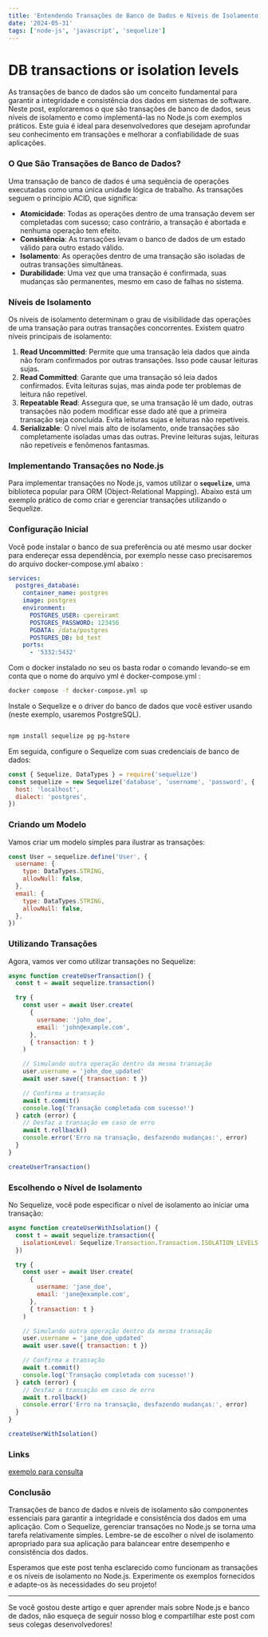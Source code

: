 ```yaml
---
title: 'Entendendo Transações de Banco de Dados e Níveis de Isolamento no Node.js'
date: '2024-05-31'
tags: ['node-js', 'javascript', 'sequelize']
---
```


# DB transactions or isolation levels

As transações de banco de dados são um conceito fundamental para garantir a integridade e consistência dos dados em sistemas de software. Neste post, exploraremos o que são transações de banco de dados, seus níveis de isolamento e como implementá-las no Node.js com exemplos práticos. Este guia é ideal para desenvolvedores que desejam aprofundar seu conhecimento em transações e melhorar a confiabilidade de suas aplicações.

### O Que São Transações de Banco de Dados?

Uma transação de banco de dados é uma sequência de operações executadas como uma única unidade lógica de trabalho. As transações seguem o princípio ACID, que significa:

- **Atomicidade**: Todas as operações dentro de uma transação devem ser completadas com sucesso; caso contrário, a transação é abortada e nenhuma operação tem efeito.
- **Consistência**: As transações levam o banco de dados de um estado válido para outro estado válido.
- **Isolamento**: As operações dentro de uma transação são isoladas de outras transações simultâneas.
- **Durabilidade**: Uma vez que uma transação é confirmada, suas mudanças são permanentes, mesmo em caso de falhas no sistema.

### Níveis de Isolamento

Os níveis de isolamento determinam o grau de visibilidade das operações de uma transação para outras transações concorrentes. Existem quatro níveis principais de isolamento:

1. **Read Uncommitted**: Permite que uma transação leia dados que ainda não foram confirmados por outras transações. Isso pode causar leituras sujas.
2. **Read Committed**: Garante que uma transação só leia dados confirmados. Evita leituras sujas, mas ainda pode ter problemas de leitura não repetível.
3. **Repeatable Read**: Assegura que, se uma transação lê um dado, outras transações não podem modificar esse dado até que a primeira transação seja concluída. Evita leituras sujas e leituras não repetíveis.
4. **Serializable**: O nível mais alto de isolamento, onde transações são completamente isoladas umas das outras. Previne leituras sujas, leituras não repetíveis e fenômenos fantasmas.

### Implementando Transações no Node.js

Para implementar transações no Node.js, vamos utilizar o **`sequelize`**, uma biblioteca popular para ORM (Object-Relational Mapping). Abaixo está um exemplo prático de como criar e gerenciar transações utilizando o Sequelize.

### Configuração Inicial

Você pode instalar o banco de sua preferência ou até mesmo usar docker para endereçar essa dependência, por exemplo nesse caso precisaremos do arquivo docker-compose.yml abaixo :

```yaml
services:
  postgres_database:
    container_name: postgres
    image: postgres
    environment:
      POSTGRES_USER: cpereiramt
      POSTGRES_PASSWORD: 123456
      PGDATA: /data/postgres
      POSTGRES_DB: bd_test
    ports:
      - '5332:5432'
```

Com o docker instalado no seu os basta rodar o comando levando-se em conta que o nome do arquivo yml é docker-compose.yml :

```bash
docker compose -f docker-compose.yml up
```

Instale o Sequelize e o driver do banco de dados que você estiver usando (neste exemplo, usaremos PostgreSQL).

```bash

npm install sequelize pg pg-hstore

```

Em seguida, configure o Sequelize com suas credenciais de banco de dados:

```jsx
const { Sequelize, DataTypes } = require('sequelize')
const sequelize = new Sequelize('database', 'username', 'password', {
  host: 'localhost',
  dialect: 'postgres',
})
```

### Criando um Modelo

Vamos criar um modelo simples para ilustrar as transações:

```jsx
const User = sequelize.define('User', {
  username: {
    type: DataTypes.STRING,
    allowNull: false,
  },
  email: {
    type: DataTypes.STRING,
    allowNull: false,
  },
})
```

### Utilizando Transações

Agora, vamos ver como utilizar transações no Sequelize:

```jsx
async function createUserTransaction() {
  const t = await sequelize.transaction()

  try {
    const user = await User.create(
      {
        username: 'john_doe',
        email: 'john@example.com',
      },
      { transaction: t }
    )

    // Simulando outra operação dentro da mesma transação
    user.username = 'john_doe_updated'
    await user.save({ transaction: t })

    // Confirma a transação
    await t.commit()
    console.log('Transação completada com sucesso!')
  } catch (error) {
    // Desfaz a transação em caso de erro
    await t.rollback()
    console.error('Erro na transação, desfazendo mudanças:', error)
  }
}

createUserTransaction()
```

### Escolhendo o Nível de Isolamento

No Sequelize, você pode especificar o nível de isolamento ao iniciar uma transação:

```jsx
async function createUserWithIsolation() {
  const t = await sequelize.transaction({
    isolationLevel: Sequelize.Transaction.Transaction.ISOLATION_LEVELS.SERIALIZABLE,
  })

  try {
    const user = await User.create(
      {
        username: 'jane_doe',
        email: 'jane@example.com',
      },
      { transaction: t }
    )

    // Simulando outra operação dentro da mesma transação
    user.username = 'jane_doe_updated'
    await user.save({ transaction: t })

    // Confirma a transação
    await t.commit()
    console.log('Transação completada com sucesso!')
  } catch (error) {
    // Desfaz a transação em caso de erro
    await t.rollback()
    console.error('Erro na transação, desfazendo mudanças:', error)
  }
}

createUserWithIsolation()
```

### Links

[exemplo para consulta](https://github.com/cpereiramt/javascript-review/tree/main/DBS/transactions-isolation)

### Conclusão

Transações de banco de dados e níveis de isolamento são componentes essenciais para garantir a integridade e consistência dos dados em uma aplicação. Com o Sequelize, gerenciar transações no Node.js se torna uma tarefa relativamente simples. Lembre-se de escolher o nível de isolamento apropriado para sua aplicação para balancear entre desempenho e consistência dos dados.

Esperamos que este post tenha esclarecido como funcionam as transações e os níveis de isolamento no Node.js. Experimente os exemplos fornecidos e adapte-os às necessidades do seu projeto!

---

Se você gostou deste artigo e quer aprender mais sobre Node.js e banco de dados, não esqueça de seguir nosso blog e compartilhar este post com seus colegas desenvolvedores!
